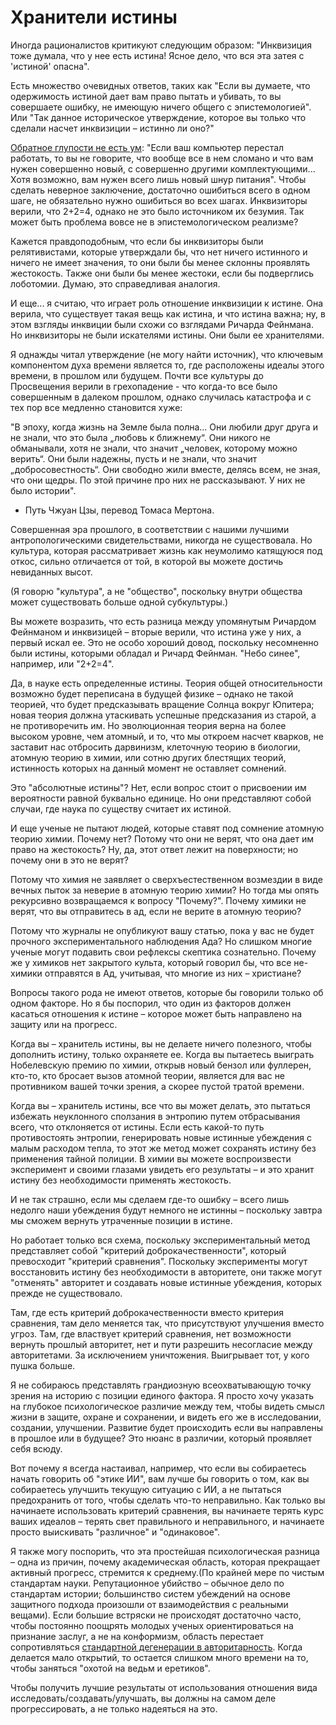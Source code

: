 # Хранители истины
Иногда рационалистов критикуют следующим образом: "Инквизиция тоже думала, что у нее есть истина! Ясное дело, что вся эта затея с 'истиной' опасна".

Есть множество очевидных ответов, таких как "Если вы думаете, что одержимость истиной дает вам право пытать и убивать, то вы совершаете ошибку, не имеющую ничего общего с эпистемологией". Или "Так данное историческое утверждение, которое вы только что сделали насчет инквизиции – истинно ли оно?"

[Обратное глупости не есть ум][1]: "Если ваш компьютер перестал работать, то вы не говорите, что вообще все в нем сломано и что вам нужен совершенно новый, с совершенно другими комплектующими... Хотя возможно, вам нужен всего лишь новый шнур питания". Чтобы сделать неверное заключение, достаточно ошибиться всего в одном шаге, не обязательно нужно ошибиться во всех шагах. Инквизиторы верили, что 2+2=4, однако не это было источником их безумия. Так может быть проблема вовсе не в эпистемологическом реализме?

Кажется правдоподобным, что если бы инквизиторы были релятивистами, которые утверждали бы, что нет ничего истинного и ничего не имеет значения, то они были бы менее склонны проявлять жестокость. Также они были бы менее жестоки, если бы подверглись лоботомии. Думаю, это справедливая аналогия.

И еще... я считаю, что играет роль отношение инквизиции к истине. Она верила, что существует такая вещь как истина, и что истина важна; ну, в этом взгляды инквиции были схожи со взглядами Ричарда Фейнмана. Но инквизиторы не были искателями истины. Они были ее хранителями.

Я однажды читал утверждение (не могу найти источник), что ключевым компонентом духа времени является то, где расположены идеалы этого времени, в прошлом или будущем. Почти все культуры до Просвещения верили в грехопадение - что когда-то все было совершенным в далеком прошлом, однако случилась катастрофа и с тех пор все медленно становится хуже:

"В эпоху, когда жизнь на Земле была полна... Они любили друг друга и не знали, что это была „любовь к ближнему“. Они никого не обманывали, хотя не знали, что значит „человек, которому можно верить“. Они были надежны, пусть и не знали, что значит „добросовестность“. Они свободно жили вместе, делясь всем, не зная, что они щедры. По этой причине про них не рассказывают. У них не было истории".

- Путь Чжуан Цзы, перевод Томаса Мертона.

Совершенная эра прошлого, в соответствии с нашими лучшими антропологическими свидетельствами, никогда не существовала. Но культура, которая рассматривает жизнь как неумолимо катящуюся под откос, сильно отличается от той, в которой вы можете достичь невиданных высот.

(Я говорю "культура", а не "общество", поскольку внутри общества может существовать больше одной субкультуры.)

Вы можете возразить, что есть разница между упомянутым Ричардом Фейнманом и инквизицей – вторые верили, что истина уже у них, а первый искал ее. Это не особо хороший довод, поскольку несомненно были истины, которыми обладал и Ричард Фейнман. "Небо синее", например, или "2+2=4".

Да, в науке есть определенные истины. Теория общей относительности возможно будет переписана в будущей физике – однако не такой теорией, что будет предсказывать вращение Солнца вокруг Юпитера; новая теория должна утаскивать успешные предсказания из старой, а не противоречить им. Но эволюционная теория верна на более высоком уровне, чем атомный, и то, что мы откроем насчет кварков, не заставит нас отбросить дарвинизм, клеточную теорию в биологии, атомную теорию в химии, или сотню других блестящих теорий, истинность которых на данный момент не оставляет сомнений.

Это "абсолютные истины"? Нет, если вопрос стоит о присвоении им вероятности равной буквально единице. Но они представляют собой случаи, где наука по существу считает их истиной.

И еще ученые не пытают людей, которые ставят под сомнение атомную теорию химии. Почему нет? Потому что они не верят, что она дает им право на жестокость? Ну, да, этот ответ лежит на поверхности; но почему они в это не верят?

Потому что химия не заявляет о сверхъестественном возмездии в виде вечных пыток за неверие в атомную теорию химии? Но тогда мы опять рекурсивно возвращаемся к вопросу "Почему?". Почему химики не верят, что вы отправитесь в ад, если не верите в атомную теорию?

Потому что журналы не опубликуют вашу статью, пока у вас не будет прочного экспериментального наблюдения Ада? Но слишком многие ученые могут подавить свои рефлексы скептика сознательно. Почему же у химиков нет закрытого культа, который говорил бы, что все не-химики отправятся в Ад, учитывая, что многие из них – христиане?

Вопросы такого рода не имеют ответов, которые бы говорили только об одном факторе. Но я бы поспорил, что один из факторов должен касаться отношения к истине – которое может быть направлено на защиту или на прогресс.

Когда вы – хранитель истины, вы не делаете ничего полезного, чтобы дополнить истину, только охраняете ее. Когда вы пытаетесь выиграть Нобелевскую премию по химии, открыв новый бензол или фуллерен, кто-то, кто бросает вызов атомной теории, является для вас не противником вашей точки зрения, а скорее пустой тратой времени.

Когда вы – хранитель истины, все что вы может делать, это пытаться избежать неуклонного сползания в энтропию путем отбрасывания всего, что отклоняется от истины. Если есть какой-то путь противостоять энтропии, генерировать новые истинные убеждения с малым расходом тепла, то этот же метод может сохранять истину без применения тайной полиции. В химии вы можете воспроизвести эксперимент и своими глазами увидеть его результаты – и это хранит истину без необходимости применять жестокость.

И не так страшно, если мы сделаем где-то ошибку – всего лишь недолго наши убеждения будут немного не истинны – поскольку завтра мы сможем вернуть утраченные позиции в истине.

Но работает только вся схема, поскольку экспериментальный метод представляет собой "критерий доброкачественности", который превосходит "критерий сравнения". Поскольку эксперименты могут восстановить истину без необходимости в авторитете, они также могут "отменять" авторитет и создавать новые истинные убеждения, которых прежде не существовало.

Там, где есть критерий доброкачественности вместо критерия сравнения, там дело меняется так, что присутствуют улучшения вместо угроз. Там, где властвует критерий сравнения, нет возможности вернуть прошлый авторитет, нет и пути разрешить несогласие между авторитетами. За исключением уничтожения. Выигрывает тот, у кого пушка больше.

Я не собираюсь представлять грандиозную всеохватывающую точку зрения на историю с позиции единого фактора. Я просто хочу указать на глубокое психологическое различие между тем, чтобы видеть смысл жизни в защите, охране и сохранении, и видеть его же в исследовании, создании, улучшении. Развитие будет происходить если вы направлены в прошлое или в будущее? Это нюанс в различии, который проявляет себя всюду.

Вот почему я всегда настаивал, например, что если вы собираетесь начать говорить об "этике ИИ", вам лучше бы говорить о том, как вы собираетесь улучшить текущую ситуацию с ИИ, а не пытаться предохранить от того, чтобы сделать что-то неправильно. Как только вы начинаете использовать критерий сравнения, вы начинаете терять курс ваших идеалов – терять свет правильного и неправильного, и начинаете просто выискивать "различное" и "одинаковое".

Я также могу поспорить, что эта простейшая психологическая разница – одна из причин, почему академическая область, которая прекращает активный прогресс, стремится к среднему.(По крайней мере по чистым стандартам науки. Репутационное убийство – обычное дело по стандартам истории; большинство систем убеждений на основе защитного подхода произошли от взаимодействия с реальными вещами). Если большие встряски не происходят достаточно часто, чтобы постоянно поощрять молодых ученых ориентироваться на признание заслуг, а не на конформизм, область перестает сопротивляться [стандартной дегенерации в авторитарность][2]. Когда делается мало открытий, то остается слишком много времени на то, чтобы заняться "охотой на ведьм и еретиков".

Чтобы получить лучшие результаты от использования отношения вида исследовать/создавать/улучшать, вы должны на самом деле прогрессировать, а не только надеяться на это.

[1]: http://lesswrong.ru/91 "Обратное глупости не есть ум"
[2]: http://lesswrong.ru/124 "Любая деятельность хочет быть культом"